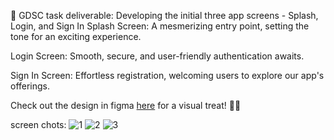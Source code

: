 🚀 GDSC task deliverable: Developing the initial three app screens - Splash, Login, and Sign In 
Splash Screen:
A mesmerizing entry point, setting the tone for an exciting experience.

Login Screen:
Smooth, secure, and user-friendly authentication awaits.

Sign In Screen:
Effortless registration, welcoming users to explore our app's offerings.

Check out the design in figma [here](https://www.figma.com/file/FRBqEYcP0VBKSEHp0LCb22/DayTask---Task-Management-App-UI-Kit-(Community)?node-id=7%3A13&mode=dev) for a visual treat! 🎨✨

screen chots:
![1](https://github.com/aymanaboelela/tasks-in-google-Gdsc-flutter-App/assets/142680481/e88535e7-e5be-4e86-8b7e-4463d246c523)
![2](https://github.com/aymanaboelela/tasks-in-google-Gdsc-flutter-App/assets/142680481/702e9712-0da8-484f-a318-23227534a0fd)
![3](https://github.com/aymanaboelela/tasks-in-google-Gdsc-flutter-App/assets/142680481/e99baeed-c504-4cec-9b4e-5cb578a94e19)



